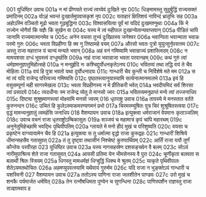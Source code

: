 001	युधिष्ठिर उवाच
001a	न मां प्रीणयते राज्यं त्वय्येवं दुःखिते नृप
001c	धिङ्मामस्तु सुदुर्बुद्धिं राज्यसक्तं प्रमादिनम्
002a	योऽहं भवन्तं दुःखार्तमुपवासकृशं नृप
002c	यताहारं क्षितिशयं नाविन्दं भ्रातृभिः सह
003a	अहोऽस्मि वञ्चितो मूढो भवता गूढबुद्धिना
003c	विश्वासयित्वा पूर्वं मां यदिदं दुःखमश्नुथाः
004a	किं मे राज्येन भोगैर्वा किं यज्ञैः किं सुखेन वा
004c	यस्य मे त्वं महीपाल दुःखान्येतान्यवाप्तवान्
005a	पीडितं चापि जानामि राज्यमात्मानमेव च
005c	अनेन वचसा तुभ्यं दुःखितस्य जनेश्वर
006a	भवान्पिता भवान्माता भवान्नः परमो गुरुः
006c	भवता विप्रहीणा हि क्व नु तिष्ठामहे वयम्
007a	औरसो भवतः पुत्रो युयुत्सुर्नृपसत्तम
007c	अस्तु राजा महाराज यं चान्यं मन्यते भवान्
008a	अहं वनं गमिष्यामि भवान्राज्यं प्रशास्त्विदम्
008c	न मामयशसा दग्धं भूयस्त्वं दग्धुमर्हसि
009a	नाहं राजा भवान्राजा भवता परवानहम्
009c	कथं गुरुं त्वां धर्मज्ञमनुज्ञातुमिहोत्सहे
010a	न मन्युर्हृदि नः कश्चिद्दुर्योधनकृतेऽनघ
010c	भवितव्यं तथा तद्धि वयं ते चैव मोहिताः
011a	वयं हि पुत्रा भवतो यथा दुर्योधनादयः
011c	गान्धारी चैव कुन्ती च निर्विशेषे मते मम
012a	स मां त्वं यदि राजेन्द्र परित्यज्य गमिष्यसि
012c	पृष्ठतस्त्वानुयास्यामि सत्येनात्मानमालभे
013a	इयं हि वसुसम्पूर्णा मही सागरमेखला
013c	भवता विप्रहीणस्य न मे प्रीतिकरी भवेत्
014a	भवदीयमिदं सर्वं शिरसा त्वां प्रसादये
014c	त्वदधीनाः स्म राजेन्द्र व्येतु ते मानसो ज्वरः
015a	भवितव्यमनुप्राप्तं मन्ये त्वां तज्जनाधिप
015c	दिष्ट्या शुश्रूषमाणस्त्वां मोक्ष्यामि मनसो ज्वरम्
016	धृतराष्ट्र उवाच
016a	तापस्ये मे मनस्तात वर्तते कुरुनन्दन
016c	उचितं हि कुलेऽस्माकमरण्यगमनं प्रभो
017a	चिरमस्म्युषितः पुत्र चिरं शुश्रूषितस्त्वया
017c	वृद्धं मामभ्यनुज्ञातुं त्वमर्हसि जनाधिप
018	वैशम्पायन उवाच
018a	इत्युक्त्वा धर्मराजानं वेपमानः कृताञ्जलिम्
018c	उवाच वचनं राजा धृतराष्ट्रोऽम्बिकासुतः
019a	सञ्जयं च महामात्रं कृपं चापि महारथम्
019c	अनुनेतुमिहेच्छामि भवद्भिः पृथिवीपतिम्
020a	ग्लायते मे मनो हीदं मुखं च परिशुष्यति
020c	वयसा च प्रकृष्टेन वाग्व्यायामेन चैव हि
021a	इत्युक्त्वा स तु धर्मात्मा वृद्धो राजा कुरूद्वहः
021c	गान्धारीं शिश्रिये धीमान्सहसैव गतासुवत्
022a	तं तु दृष्ट्वा तथासीनं निश्चेष्टं कुरुपार्थिवम्
022c	आर्तिं राजा ययौ तूर्णं कौन्तेयः परवीरहा
023	युधिष्ठिर उवाच
023a	यस्य नागसहस्रेण दशसङ्ख्येन वै बलम्
023c	सोऽयं नारीमुपाश्रित्य शेते राजा गतासुवत्
024a	आयसी प्रतिमा येन भीमसेनस्य वै पुरा
024c	चूर्णीकृता बलवता स बलार्थी श्रितः स्त्रियम्
025a	धिगस्तु मामधर्मज्ञं धिग्बुद्धिं धिक्च मे श्रुतम्
025c	यत्कृते पृथिवीपालः शेतेऽयमतथोचितः
026a	अहमप्युपवत्स्यामि यथैवायं गुरुर्मम
026c	यदि राजा न भुङ्क्तेऽयं गान्धारी च यशस्विनी
027	वैशम्पायन उवाच
027a	ततोऽस्य पाणिना राजा जलशीतेन पाण्डवः
027c	उरो मुखं च शनकैः पर्यमार्जत धर्मवित्
028a	तेन रत्नौषधिमता पुण्येन च सुगन्धिना
028c	पाणिस्पर्शेन राज्ञस्तु राजा सञ्ज्ञामवाप ह
